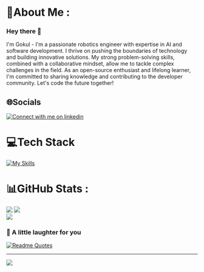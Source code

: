 # 💫About Me :
### Hey there 👋
I'm Gokul - I'm a passionate robotics engineer with expertise in AI and software development. I thrive on pushing the boundaries of technology and building innovative solutions. My strong problem-solving skills, combined with a collaborative mindset, allow me to tackle complex challenges in the field. As an open-source enthusiast and lifelong learner, I'm committed to sharing knowledge and contributing to the developer community. Let's code the future together!
## 🌐Socials
<div>
<a href="https://www.linkedin.com/in/g-o-k-u-l">
<img src="https://skillicons.dev/icons?i=linkedin&theme=dark" alt="Connect with me on linkedin" >
</a></div>


# 💻Tech Stack
[![My Skills](https://skillicons.dev/icons?i=c,cs,cpp,java,python,r,ros,matlab,linux,latex,nodejs,mysql,pytorch,tensorflow,arduino,raspberrypi&theme=dark&perline=17)](https://skillicons.dev)

# 📊GitHub Stats :

![](https://github-readme-stats-jet-eight-42.vercel.app/api?username=Gokulsrinivas98&theme=city_light&hide_border=false&include_all_commits=true&count_private=falsee&rank_icon=github&line_height=28)
![](https://github-readme-stats-gokulsrinivas98.vercel.app/api/top-langs/?username=Gokulsrinivas98&theme=city_light&hide_border=false&include_all_commits=true&count_private=true&layout=compact&langs_count=10&size_weight=0.5&count_weight=0.5&exclude_repo=github-readme-stats&hide=Makefile&card_width=390)<br/>
![](https://github-readme-streak-stats.herokuapp.com/?user=Gokulsrinivas98&theme=city_light&hide_border=false&card_width=1004)


### 🙊 A little laughter for you
[![Readme Quotes](https://dev-humor.vercel.app/api?type=horizontal&theme=dark)](https://github.com/piyushsuthar/github-readme-quotes)

---
[![](https://visitcount.itsvg.in/api?id=Gokulsrinivas98&icon=5&color=12)](https://visitcount.itsvg.in)


